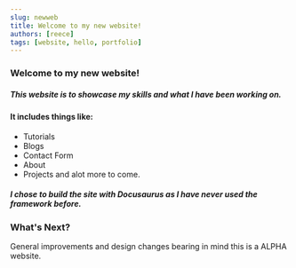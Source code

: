 ```yaml
---
slug: newweb
title: Welcome to my new website!
authors: [reece]
tags: [website, hello, portfolio]
---
```


### **Welcome to my new website!**

##### This website is to showcase my skills and what I have been working on.

#### It includes things like:
- Tutorials
- Blogs
- Contact Form
- About
- Projects
and alot more to come.

##### I chose to build the site with Docusaurus as I have never used the framework before.

### **What's Next?**
General improvements and design changes bearing in mind this is a ALPHA website.